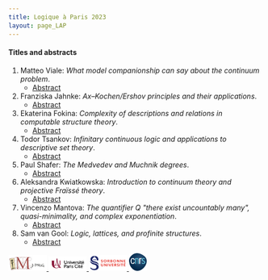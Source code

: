 ```yaml
---
title: Logique à Paris 2023
layout: page_LAP
---
```

#### Titles and abstracts
1. Matteo Viale:
	_What model companionship can say about the continuum problem_.
	- [Abstract][TAViale]
1. Franziska Jahnke:
	_Ax&ndash;Kochen/Ershov principles and their applications_.
	- [Abstract][TAJahnke]
1. Ekaterina Fokina:
	_Complexity of descriptions and relations in computable structure theory_.
	- [Abstract][TAFokina]
1. Todor Tsankov:
	_Infinitary continuous logic and applications to descriptive set theory_.
	- [Abstract][TATsankov]
1. Paul Shafer:
	_The Medvedev and Muchnik degrees_.
	- [Abstract][TAShafer]
1. Aleksandra Kwiatkowska:
	_Introduction to continuum theory and projective Fra&iuml;ss&eacute; theory_.
	- [Abstract][TAKwiat]
1. Vincenzo Mantova:
	_The quantifier $Q$ "there exist uncountably many", quasi-minimality, and complex exponentiation_.
	- [Abstract][TAMantova]
1. Sam van Gool:
	_Logic, lattices, and profinite structures_.
	- [Abstract][TAvanGool]

[TAViale]:  ./LAP/VialeAbstract.pdf
[TAJahnke]:  ./LAP/JahnkeAbstract.pdf
[TAFokina]:  ./LAP/FokinaAbstract.pdf
[TATsankov]:  ./LAP/TsankovAbstract.pdf
[TAShafer]:  ./LAP/ShaferAbstract.pdf
[TAKwiat]:  ./LAP/Kwiatkowska.pdf
[TAMantova]:  ./LAP/MantovaAbstract.pdf
[TAvanGool]:  ./LAP/vanGoolAbstract.pdf

<a href="./imj-prg.png"><img src="/imj-prg.png" alt="IMJ-PRG" width="15%">
<a href="./upc.png"><img src="/upc.png" alt="Université Paris Cité" width="15%">
<a href="./sorbonne.png"><img src="/sorbonne.png" alt="Sorbonne Université" width="15%">
<a href="./cnrs.png"><img src="/cnrs.png" alt="CNRS" width="7%">

